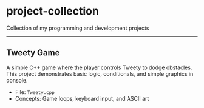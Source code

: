 # project-collection
Collection of my programming and development projects

---

##  Tweety Game

A simple C++ game where the player controls Tweety to dodge obstacles.  
This project demonstrates basic logic, conditionals, and simple graphics in console.

- File: `Tweety.cpp`
- Concepts: Game loops, keyboard input, and ASCII art

